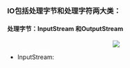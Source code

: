### IO包括处理字节和处理字符两大类：
#### 处理字节：InputStream 和OutputStream
<div align="center">
<img src="https://raw.githubusercontent.com/Yunobububu/Pictures/master/Screenshot/InputStream.png">
</div>

- InputStream: